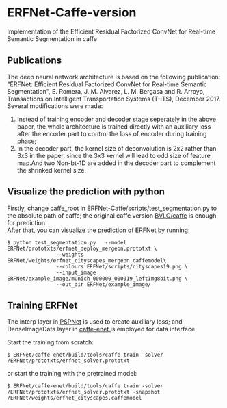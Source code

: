 # ERFNet-Caffe-version
Implementation of the Efficient Residual Factorized ConvNet for Real-time Semantic Segmentation in caffe

## Publications<br>
The deep neural network architecture is based on the following publication:<br>
"ERFNet: Efficient Residual Factorized ConvNet for Real-time Semantic Segmentation", E. Romera, J. M. Alvarez, L. M. Bergasa and R. Arroyo, Transactions on Intelligent Transportation Systems (T-ITS), December 2017. <br>
Several modifications were made:<br>
1. Instead of training encoder and decoder stage seperately in the above paper, the whole architecture is trained directly with an auxiliary loss after the encoder part to control the loss of encoder during training phase;<br>
2. In the decoder part, the kernel size of deconvolution is 2x2 rather than 3x3 in the paper, since the 3x3 kernel will lead to odd size of feature map.And two Non-bt-1D are added in the decoder part to complement the shrinked kernel size.

## Visualize the prediction with python<br>
Firstly, change caffe_root in ERFNet-Caffe/scripts/test_segmentation.py to the absolute path of caffe; the original caffe version [BVLC/caffe](https://github.com/BVLC/caffe/) is enough for prediction.<br>
After that, you can visualize the prediction of ERFNet by running:
```
$ python test_segmentation.py 	--model ERFNet/prototxts/erfnet_deploy_mergebn.prototxt \
				--weights ERFNet/weights/erfnet_cityscapes_mergebn.caffemodel\
				--colours ERFNet/scripts/cityscapes19.png \
				--input_image ERFNet/example_image/munich_000000_000019_leftImg8bit.png \
				--out_dir ERFNet/example_image/ 
```
## Training ERFNet<br>
The interp layer in [PSPNet](https://github.com/hszhao/PSPNet/) is used to create auxiliary loss; and DenseImageData layer in [caffe-enet
](https://github.com/TimoSaemann/caffe-enet/tree/22d356c956cdc5e752e6d40612e4f6c60fc8f471/) is employed for data interface.

Start the training from scratch:<br>
```
$ ERFNet/caffe-enet/build/tools/caffe train -solver /ERFNet/prototxts/erfnet_solver.prototxt
```
or start the training with the pretrained model:<br>
```
$ ERFNet/caffe-enet/build/tools/caffe train -solver /ERFNet/prototxts/erfnet_solver.prototxt -snapshot /ERFNet/weights/erfnet_cityscapes.caffemodel
```
